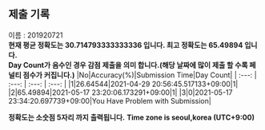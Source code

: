 


  
## 제출 기록  
이름 : 201920721  
**현재 평균 정확도는 30.714793333333336 입니다. 최고 정확도는 65.49894 입니다.**  
**Day Count가 음수인 경우 감점 제출을 의미 합니다.(해당 날짜에 많이 제출 할 수록 페널티 점수가 커집니다.)**
|No|Accuracy(%)|Submission Time|Day Count|
| :---: | :---: | :---: | :---: |
|1|26.64544|2021-04-29 20:56:45.517133+09:00|1|
|2|65.49894|2021-05-17 23:20:06.173291+09:00|1|
|3|0|2021-05-17 23:34:20.697739+09:00|You Have Problem with Submission|


**정확도는 소숫점 5자리 까지 출력됩니다.**
**Time zone is seoul,korea (UTC+9:00)**
